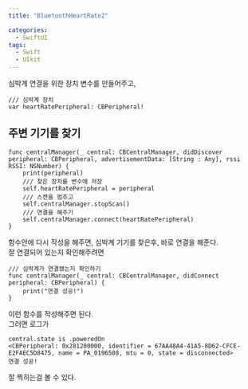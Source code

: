 ```yaml
---
title: "BluetoothHeartRate2"

categories:
  - SwiftUI
tags:
  - Swift 
  - UIkit
---
```

심박계 연결을 위한 장치 변수를 만들어주고,  
~~~
/// 심박계 장치
var heartRatePeripheral: CBPeripheral!
~~~

## 주변 기기를 찾기
~~~
func centralManager(_ central: CBCentralManager, didDiscover peripheral: CBPeripheral, advertisementData: [String : Any], rssi RSSI: NSNumber) {
    print(peripheral)
    /// 찾은 장치를 변수에 저장
    self.heartRatePeripheral = peripheral
    /// 스캔을 멈추고
    self.centralManager.stopScan()
    /// 연결을 해주기
    self.centralManager.connect(heartRatePeripheral)
}
~~~
함수안에 다시 작성을 해주면, 심박계 기기를 찾은후, 바로 연결을 해준다.  
잘 연결되어 있는지 확인해주려면
~~~
/// 심박계가 연결됐는지 확인하기
func centralManager(_ central: CBCentralManager, didConnect peripheral: CBPeripheral) {
    print("연결 성공!")
}
~~~
이런 함수를 작성해주면 된다.  
그러면 로그가 
~~~
central.state is .poweredOn
<CBPeripheral: 0x281200000, identifier = 67AA48A4-41A5-8D62-CFCE-E2FAEC5D8475, name = PA_0196508, mtu = 0, state = disconnected>
연결 성공!
~~~
잘 찍히는걸 볼 수 있다.  